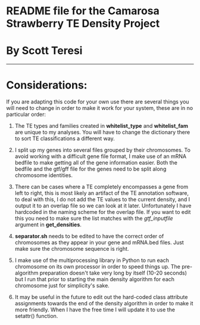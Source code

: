 # README file for the Camarosa Strawberry TE Density Project
# By Scott Teresi
---

# Considerations:

If you are adapting this code for your own use there are several things you will need to change in order to make it work for your system, these are in no particular order:

1. The TE types and families created in **whitelist\_type** and **whitelist\_fam** are unique to my analyses. You will have to change the dictionary there to sort TE classifications a different way.

2. I split up my genes into several files grouped by their chromosomes. To avoid working with a difficult gene file format, I make use of an mRNA bedfile to make getting all of the gene information easier. Both the bedfile and the gtf/gff file for the genes need to be split along chromosome identities.

3. There can be cases where a TE completely encompasses a gene from left to right, this is most likely an artifact of the TE annotation software, to deal with this, I do not add the TE values to the current density, and I output it to an overlap file so we can look at it later. Unfortunately I have hardcoded in the naming scheme for the overlap file. If you want to edit this you need to make sure the list matches with the *gtf\_inputfile* argument in **get\_densities**.

4. **separator.sh** needs to be edited to have the correct order of chromosomes as they appear in your gene and mRNA.bed files. Just make sure the chromosome sequence is right.

5. I make use of the multiprocessing library in Python to run each chromosome on its own processor in order to speed things up. The pre-algorithm preparation doesn't take very long by itself (10-20 seconds) but I run that prior to starting the main density algorithm for each chromosome just for simplicity's sake.

6. It may be useful in the future to edit out the hard-coded class attribute assignments towards the end of the density algorithm in order to make it more friendly. When I have the free time I will update it to use the setattr() function.
